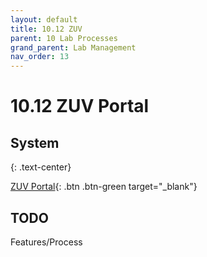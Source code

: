 ```yaml
---
layout: default
title: 10.12 ZUV
parent: 10 Lab Processes
grand_parent: Lab Management
nav_order: 13
---
```


# 10.12 ZUV Portal

## System

{: .text-center}

[ZUV Portal](https://zuvportal.uni-bamberg.de/){: .btn .btn-green target="_blank"}

## TODO

Features/Process
